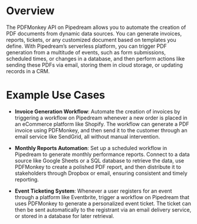 # Overview

The PDFMonkey API on Pipedream allows you to automate the creation of PDF documents from dynamic data sources. You can generate invoices, reports, tickets, or any customized document based on templates you define. With Pipedream’s serverless platform, you can trigger PDF generation from a multitude of events, such as form submissions, scheduled times, or changes in a database, and then perform actions like sending these PDFs via email, storing them in cloud storage, or updating records in a CRM.

# Example Use Cases

- **Invoice Generation Workflow**: Automate the creation of invoices by triggering a workflow on Pipedream whenever a new order is placed in an eCommerce platform like Shopify. The workflow can generate a PDF invoice using PDFMonkey, and then send it to the customer through an email service like SendGrid, all without manual intervention.

- **Monthly Reports Automation**: Set up a scheduled workflow in Pipedream to generate monthly performance reports. Connect to a data source like Google Sheets or a SQL database to retrieve the data, use PDFMonkey to create a polished PDF report, and then distribute it to stakeholders through Dropbox or email, ensuring consistent and timely reporting.

- **Event Ticketing System**: Whenever a user registers for an event through a platform like Eventbrite, trigger a workflow on Pipedream that uses PDFMonkey to generate a personalized event ticket. The ticket can then be sent automatically to the registrant via an email delivery service, or stored in a database for later retrieval.
